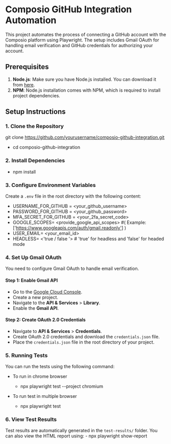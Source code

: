 # Composio GitHub Integration Automation

This project automates the process of connecting a GitHub account with the Composio platform using Playwright. The setup includes Gmail OAuth for handling email verification and GitHub credentials for authorizing your account.

## Prerequisites

1. **Node.js**: Make sure you have Node.js installed. You can download it from [here](https://nodejs.org/).
2. **NPM**: Node.js installation comes with NPM, which is required to install project dependencies.

## Setup Instructions

### 1. Clone the Repository

git clone https://github.com/yourusername/composio-github-integration.git
   - cd composio-github-integration

### 2. Install Dependencies
   - npm install

### 3. Configure Environment Variables

Create a `.env` file in the root directory with the following content:

 - USERNAME_FOR_GITHUB = <your_github_username>
 - PASSWORD_FOR_GITHUB = <your_github_password>
 - MFA_SECRET_FOR_GITHUB = <your_2fa_secret_code>
 - GOOGLE_SCOPES= <provide_google_api_scopes> #( Example: ['https://www.googleapis.com/auth/gmail.readonly'] )
 - USER_EMAIL= <your_email_id>
 - HEADLESS= <'true / false '>  # 'true' for headless and 'false' for headed mode

### 4. Set Up Gmail OAuth

You need to configure Gmail OAuth to handle email verification.

#### Step 1: Enable Gmail API

- Go to the [Google Cloud Console](https://console.developers.google.com/).
- Create a new project.
- Navigate to the **API & Services** > **Library**.
- Enable the **Gmail API**.

#### Step 2: Create OAuth 2.0 Credentials

- Navigate to **API & Services** > **Credentials**.
- Create OAuth 2.0 credentials and download the `credentials.json` file.
- Place the `credentials.json` file in the root directory of your project.

### 5. Running Tests
You can run the tests using the following command:

- To run in chrome browser 
    - npx playwright test --project chromium 

- To run test in multiple browser 
    - npx playwright test 

### 6. View Test Results
Test results are automatically generated in the `test-results/` folder. You can also view the HTML report using:
    - npx playwright show-report
